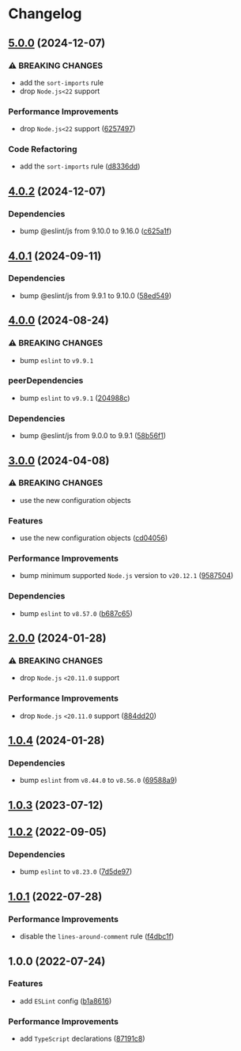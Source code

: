 # Changelog

## [5.0.0](https://github.com/binden-js/eslint-config/compare/v4.0.2...v5.0.0) (2024-12-07)

### ⚠ BREAKING CHANGES

- add the `sort-imports` rule
- drop `Node.js<22` support

### Performance Improvements

- drop `Node.js<22` support ([6257497](https://github.com/binden-js/eslint-config/commit/6257497cb42c499ae51706299e23aca4106bba7d))

### Code Refactoring

- add the `sort-imports` rule ([d8336dd](https://github.com/binden-js/eslint-config/commit/d8336dd0d5290ca127e0b8f50b7f33762580b97f))

## [4.0.2](https://github.com/binden-js/eslint-config/compare/v4.0.1...v4.0.2) (2024-12-07)

### Dependencies

- bump @eslint/js from 9.10.0 to 9.16.0 ([c625a1f](https://github.com/binden-js/eslint-config/commit/c625a1f6045d5b5fa6d8616f9bef628beb90d71a))

## [4.0.1](https://github.com/binden-js/eslint-config/compare/v4.0.0...v4.0.1) (2024-09-11)

### Dependencies

- bump @eslint/js from 9.9.1 to 9.10.0 ([58ed549](https://github.com/binden-js/eslint-config/commit/58ed54943859d664623beb5f8e7c0b8601e6064d))

## [4.0.0](https://github.com/binden-js/eslint-config/compare/v3.0.0...v4.0.0) (2024-08-24)

### ⚠ BREAKING CHANGES

- bump `eslint` to `v9.9.1`

### peerDependencies

- bump `eslint` to `v9.9.1` ([204988c](https://github.com/binden-js/eslint-config/commit/204988c7ce5e2ff0bb487cd7e46c4c66c4900e5b))

### Dependencies

- bump @eslint/js from 9.0.0 to 9.9.1 ([58b56f1](https://github.com/binden-js/eslint-config/commit/58b56f19df9aaed4a175cf8c8eb485b8d1d5fb18))

## [3.0.0](https://github.com/binden-js/eslint-config/compare/v2.0.0...v3.0.0) (2024-04-08)

### ⚠ BREAKING CHANGES

- use the new configuration objects

### Features

- use the new configuration objects ([cd04056](https://github.com/binden-js/eslint-config/commit/cd04056b8fd3dce83a42eaf7e7e6a8708d099d2b))

### Performance Improvements

- bump minimum supported `Node.js` version to `v20.12.1` ([9587504](https://github.com/binden-js/eslint-config/commit/9587504129560b329f8328a8d9769cab31bb061a))

### Dependencies

- bump `eslint` to `v8.57.0` ([b687c65](https://github.com/binden-js/eslint-config/commit/b687c65b25e4150a49977f014b141bef8f4fca41))

## [2.0.0](https://github.com/binden-js/eslint-config/compare/v1.0.4...v2.0.0) (2024-01-28)

### ⚠ BREAKING CHANGES

- drop `Node.js` `<20.11.0` support

### Performance Improvements

- drop `Node.js` `<20.11.0` support ([884dd20](https://github.com/binden-js/eslint-config/commit/884dd20c5cbc4f36d82f09690b173dd56b9e826a))

## [1.0.4](https://github.com/binden-js/eslint-config/compare/v1.0.3...v1.0.4) (2024-01-28)

### Dependencies

- bump `eslint` from `v8.44.0` to `v8.56.0` ([69588a9](https://github.com/binden-js/eslint-config/commit/69588a99848a4e652f664fd64b5f9710817e28c3))

## [1.0.3](https://github.com/binden-js/eslint-config/compare/v1.0.2...v1.0.3) (2023-07-12)

## [1.0.2](https://github.com/binden-js/eslint-config/compare/v1.0.1...v1.0.2) (2022-09-05)

### Dependencies

- bump `eslint` to `v8.23.0` ([7d5de97](https://github.com/binden-js/eslint-config/commit/7d5de975877b975d3b9879c674f8015fce03d5c0))

## [1.0.1](https://github.com/binden-js/eslint-config/compare/v1.0.0...v1.0.1) (2022-07-28)

### Performance Improvements

- disable the `lines-around-comment` rule ([f4dbc1f](https://github.com/binden-js/eslint-config/commit/f4dbc1f5b021c30c0eea7f7b8818f1399d698610))

## 1.0.0 (2022-07-24)

### Features

- add `ESLint` config ([b1a8616](https://github.com/binden-js/eslint-config/commit/b1a8616a8d27e2513f0576bfb80789dab10a258f))

### Performance Improvements

- add `TypeScript` declarations ([87191c8](https://github.com/binden-js/eslint-config/commit/87191c80d4b1bb8e2a542c2aa23802ac99a9c382))
